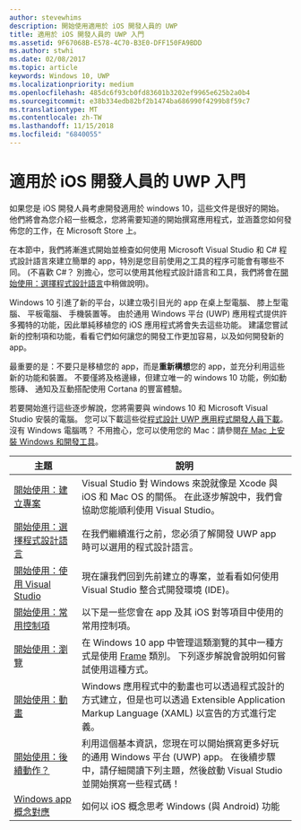 ```yaml
---
author: stevewhims
description: 開始使用適用於 iOS 開發人員的 UWP
title: 適用於 iOS 開發人員的 UWP 入門
ms.assetid: 9F67068B-E578-4C70-B3E0-DFF150FA9BDD
ms.author: stwhi
ms.date: 02/08/2017
ms.topic: article
keywords: Windows 10, UWP
ms.localizationpriority: medium
ms.openlocfilehash: 485dc6f93cb0fd83601b3202ef9965e625b2a0b4
ms.sourcegitcommit: e38b334edb82bf2b1474ba686990f4299b8f59c7
ms.translationtype: MT
ms.contentlocale: zh-TW
ms.lasthandoff: 11/15/2018
ms.locfileid: "6840055"
---
```

# <a name="getting-started-with-uwp-for-ios-developers"></a>適用於 iOS 開發人員的 UWP 入門


如果您是 iOS 開發人員考慮開發適用於 windows 10，這些文件是很好的開始。 他們將會為您介紹一些概念，您將需要知道的開始撰寫應用程式，並涵蓋您如何發佈您的工作，在 Microsoft Store 上。

在本節中，我們將漸進式開始並檢查如何使用 Microsoft Visual Studio 和 C# 程式設計語言來建立簡單的 app，特別是您目前使用之工具的程序可能會有哪些不同。 (不喜歡 C#？ 別擔心，您可以使用其他程式設計語言和工具，我們將會在[開始使用：選擇程式設計語言](getting-started-choosing-a-programming-language.md)中稍做說明)。

Windows 10 引進了新的平台，以建立吸引目光的 app 在桌上型電腦、 膝上型電腦、 平板電腦、 手機裝置等。 由於通用 Windows 平台 (UWP) 應用程式提供許多獨特的功能，因此單純移植您的 iOS 應用程式將會失去這些功能。 建議您嘗試新的控制項和功能，看看它們如何讓您的開發工作更加容易，以及如何開發新的 app。

最重要的是：不要只是移植您的 app，而是**重新構想**您的 app，並充分利用這些新的功能和裝置。 不要僅將及格邊緣，但建立唯一的 windows 10 功能，例如動態磚、 通知及互動搭配使用 Cortana 的豐富體驗。

若要開始進行這些逐步解說，您將需要與 windows 10 和 Microsoft Visual Studio 安裝的電腦。 您可以下載這些從[程式設計 UWP 應用程式開發人員下載](https://developer.microsoft.com/en-us/windows/downloads)。 沒有 Windows 電腦嗎？ 不用擔心，您可以使用您的 Mac：請參閱[在 Mac 上安裝 Windows 和開發工具](setting-up-your-mac-with-windows-10.md)。

| 主題 | 說明 |
|-------|-------------|
| [開始使用：建立專案](getting-started-creating-a-project.md) | Visual Studio 對 Windows 來說就像是 Xcode 與 iOS 和 Mac OS 的關係。 在此逐步解說中，我們會協助您能順利使用 Visual Studio。 |
| [開始使用：選擇程式設計語言](getting-started-choosing-a-programming-language.md) | 在我們繼續進行之前，您必須了解開發 UWP app 時可以選用的程式設計語言。 |
| [開始使用：使用 Visual Studio](getting-started-getting-around-in-visual-studio.md) | 現在讓我們回到先前建立的專案，並看看如何使用 Visual Studio 整合式開發環境 (IDE)。 |
| [開始使用：常用控制項](getting-started-common-controls.md) | 以下是一些您會在 app 及其 iOS 對等項目中使用的常用控制項。 |
| [開始使用：瀏覽](getting-started-navigation.md) | 在 Windows 10 app 中管理這類瀏覽的其中一種方式是使用 [Frame](https://msdn.microsoft.com/library/windows/apps/br242682) 類別。 下列逐步解說會說明如何嘗試使用這種方式。 |
| [開始使用：動畫](getting-started-animation.md) | Windows 應用程式中的動畫也可以透過程式設計的方式建立，但是也可以透過 Extensible Application Markup Language (XAML) 以宣告的方式進行定義。 |
| [開始使用：後續動作？](getting-started-what-next.md) | 利用這個基本資訊，您現在可以開始撰寫更多好玩的通用 Windows 平台 (UWP) app。 在後續步驟中，請仔細閱讀下列主題，然後啟動 Visual Studio 並開始撰寫一些程式碼！ |
| [Windows app 概念對應](https://msdn.microsoft.com//windows/uwp/porting/android-ios-uwp-map) | 如何以 iOS 概念思考 Windows (與 Android) 功能 |

 

 

 
